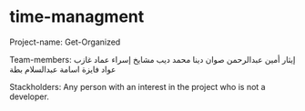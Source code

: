 # time-managment

Project-name: Get-Organized

Team-members:
إيثار أمين عبدالرحمن صوان
دينا محمد ديب مشايخ
إسراء عماد غازب عواد
فايزة اسامة عبدالسلام بطة

Stackholders:
Any person with an interest in the project who is not a
developer.



